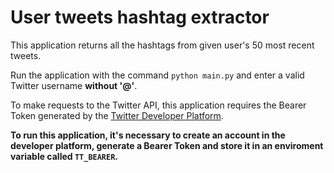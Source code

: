 # User tweets hashtag extractor

This application returns all the hashtags from given user's 50 most recent tweets.

Run the application with the command `python main.py` and enter a valid Twitter username **without '@'**.

To make requests to the Twitter API, this application requires the Bearer Token generated by the [Twitter Developer Platform](https://developer.twitter.com/en).

**To run this application, it's necessary to create an account in the developer platform, generate a Bearer Token and store it in an enviroment variable called `TT_BEARER`.**
